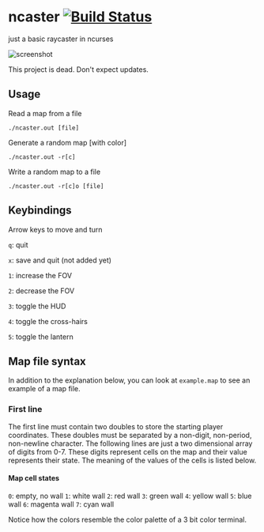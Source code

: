 # ncaster [![Build Status](https://travis-ci.org/io12/raycaster.svg?branch=master)](https://travis-ci.org/io12/raycaster)

just a basic raycaster in ncurses

![screenshot](https://raw.githubusercontent.com/io12/raycaster/master/screenshot.png)

This project is dead. Don't expect updates.

## Usage

Read a map from a file

`./ncaster.out [file]`

Generate a random map [with color]

`./ncaster.out -r[c]`

Write a random map to a file

`./ncaster.out -r[c]o [file]`

## Keybindings

Arrow keys to move and turn

`q`: quit

`x`: save and quit (not added yet)

`1`: increase the FOV

`2`: decrease the FOV

`3`: toggle the HUD

`4`: toggle the cross-hairs

`5`: toggle the lantern

## Map file syntax

In addition to the explanation below, you can look at `example.map` to see an example of a map file.

### First line

The first line must contain two doubles to store the starting player coordinates.
These doubles must be separated by a non-digit, non-period, non-newline character.
The following lines are just a two dimensional array of digits from 0-7.
These digits represent cells on the map and their value represents their state.
The meaning of the values of the cells is listed below.

#### Map cell states

`0`: empty, no wall
`1`: white wall
`2`: red wall
`3`: green wall
`4`: yellow wall
`5`: blue wall
`6`: magenta wall
`7`: cyan wall

Notice how the colors resemble the color palette of a 3 bit color terminal.
